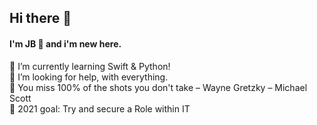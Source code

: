 ## Hi there 👋
#### I'm JB 🤪 and i'm new here. 

🌱 I’m currently learning Swift & Python! <br />
🤔 I’m looking for help, with everything.<br />
💬 You miss 100% of the shots you don't take – Wayne Gretzky – Michael Scott<br />
🥅 2021 goal: Try and secure a Role within IT
<!--
**JB3991/JB3991** is a ✨ _special_ ✨ repository because its `README.md` (this file) appears on your GitHub profile.

Here are some ideas to get you started:

- 🌱 I’m currently learning ...
- 👯 I’m looking to collaborate on ...
- 🤔 I’m looking for help with ...
- 💬 Ask me about ...
- 📫 How to reach me: ...
- 😄 Pronouns: ...
- ⚡ Fun fact: ...
-->
